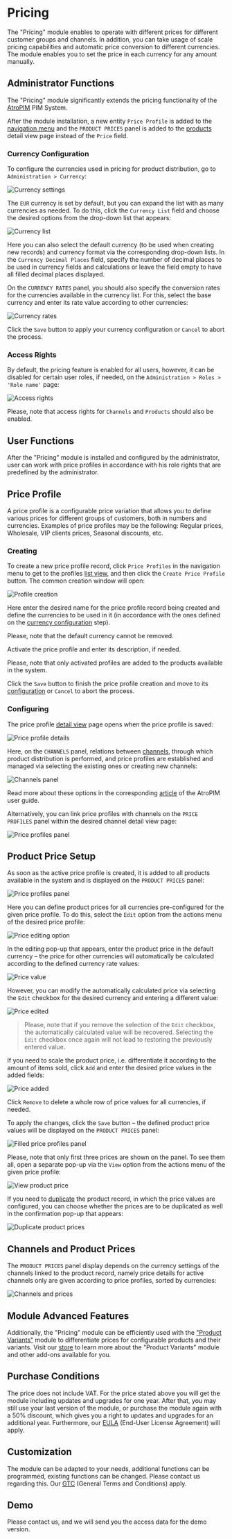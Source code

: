 # Pricing 

The "Pricing" module enables to operate with different prices for different customer groups and channels. In addition, you can take usage of scale pricing capabilities and automatic price conversion to different currencies. The module enables you to set the price in each currency for any amount manually.

## Administrator Functions  

The "Pricing" module significantly extends the pricing functionality of the [AtroPIM](../atropim/user-guide/what-is-atropim.md) PIM System.

After the module installation, a new entity `Price Profile` is added to the [navigation menu](https://atropim.com/help/user-interface#navigation-menu) and the `PRODUCT PRICES` panel is added to the [products](https://atropim.com/help/products) detail view page instead of the `Price` field.



### Currency Configuration

To configure the currencies used in pricing for product distribution, go to `Administration > Currency`:

![Currency settings](./_assets/pricing/currency-settings.jpg)

The `EUR` currency is set by default, but you can expand the list with as many currencies as needed. To do this, click the `Currency List` field and choose the desired options from the drop-down list that appears:

![Currency list](./_assets/pricing/currency-list.jpg)

Here you can also select the default currency (to be used when creating new records) and currency format via the corresponding drop-down lists. In the `Currency Decimal Places` field, specify the number of decimal places to be used in currency fields and calculations or leave the field empty to have all filled decimal places displayed.

On the `CURRENCY RATES` panel, you should also specify the conversion rates for the currencies available in the currency list. For this, select the base currency and enter its rate value according to other currencies:

![Currency rates](./_assets/pricing/currency-rates.jpg)

Click the `Save` button to apply your currency configuration or `Cancel` to abort the process.

### Access Rights

By default, the pricing feature is enabled for all users, however, it can be disabled for certain user roles, if needed, on the `Administration > Roles > 'Role name'` page:

![Access rights](./_assets/pricing/pricing-role-cfg.jpg)

Please, note that access rights for `Channels` and `Products` should also be enabled.

## User Functions

After the "Pricing" module is installed and configured by the administrator, user can work with price profiles in accordance with his role rights that are predefined by the administrator.

## Price Profile

A price profile is a configurable price variation that allows you to define various prices for different groups of customers, both in numbers and currencies. Examples of price profiles may be the following: Regular prices, Wholesale, VIP clients prices, Seasonal discounts, etc.

### Creating

To create a new price profile record, click `Price Profiles` in the navigation menu to get to the profiles [list view](https://atropim.com/help/views-and-panels#list-view), and then click the `Create Price Profile` button. The common creation window will open:

![Profile creation](./_assets/pricing/profile-create.jpg)

Here enter the desired name for the price profile record being created and define the currencies to be used in it (in accordance with the ones defined on the [currency configuration](#currency-configuration) step). 

Please, note that the default currency cannot be removed.

Activate the price profile and enter its description, if needed.

Please, note that only activated profiles are added to the products available in the system.

Click the `Save` button to finish the price profile creation and move to its [configuration](#configuring) or `Cancel` to abort the process.

### Configuring

The price profile [detail view](https://atropim.com/help/views-and-panels#detail-view) page opens when the price profile is saved:

![Price profile details](./_assets/pricing/price-profile-details.jpg)

Here, on the `CHANNELS` panel, relations between [channels](https://atropim.com/help/channels), through which product distribution is performed, and price profiles are established and managed via selecting the existing ones or creating new channels:

![Channels panel](./_assets/pricing/channels-panel.jpg)

Read more about these options in the corresponding [article](https://atropim.com/help/products#channels) of the AtroPIM user guide. 

Alternatively, you can link price profiles with channels on the `PRICE PROFILES` panel within the desired channel detail view page:

![Price profiles panel](./_assets/pricing/price-profiles-panel.jpg)

## Product Price Setup

As soon as the active price profile is created, it is added to all products available in the system and is displayed on the `PRODUCT PRICES` panel:

![Price profiles panel](./_assets/pricing/product-prices-panel.jpg)

Here you can define product prices for all currencies pre-configured for the given price profile. To do this, select the `Edit` option from the actions menu of the desired price profile:

![Price editing option](./_assets/pricing/price-edit-option.jpg)

In the editing pop-up that appears, enter the product price in the default currency – the price for other currencies will automatically be calculated according to the defined currency rate values:

![Price value](./_assets/pricing/price-value.jpg)

However, you can modify the automatically calculated price via selecting the `Edit` checkbox for the desired currency and entering a different value:

![Price edited](./_assets/pricing/price-edited.jpg)

> Please, note that if you remove the selection of the `Edit` checkbox, the automatically calculated value will be recovered. Selecting the `Edit` checkbox once again will not lead to restoring the previously entered value.
  
If you need to scale the product price, i.e. differentiate it according to the amount of items sold, click `Add` and enter the desired price values in the added fields:

![Price added](./_assets/pricing/price-added.jpg)

Click `Remove` to delete a whole row of price values for all currencies, if needed.

To apply the changes, click the `Save` button – the defined product price values will be displayed on the `PRODUCT PRICES` panel:

![Filled price profiles panel](./_assets/pricing/product-prices-panel-filled.jpg)

Please, note that only first three prices are shown on the panel. To see them all, open a separate pop-up via the `View` option from the actions menu of the given price profile:

![View product price](./_assets/pricing/product-price-view.jpg)

If you need to [duplicate](https://atropim.com/help/products#duplicating) the product record, in which the price values are configured, you can choose whether the prices are to be duplicated as well in the confirmation pop-up that appears:

![Duplicate product prices](./_assets/pricing/product-duplicate-prices.jpg)
 
## Channels and Product Prices

The `PRODUCT PRICES` panel display depends on the currency settings of the channels linked to the product record, namely price details for active channels only are given according to price profiles, sorted by currencies:

![Channels and prices](./_assets/pricing/channels-prices.jpg)

## Module Advanced Features

Additionally, the "Pricing" module can be efficiently used with the ["Product Variants"](https://atropim.com/store/product-variants) module to differentiate prices for configurable products and their variants. Visit our [store](https://atropim.com/store) to learn more about the "Product Variants" module and other add-ons available for you.

## Purchase Conditions
The price does not include VAT. For the price stated above you will get the module including updates and upgrades for one year. After that, you may still use your last version of the module, or purchase the module again with a 50% discount, which gives you a right to updates and upgrades for an additional year. Furthermore, our [EULA](https://atropim.com/eula) (End-User License Agreement) will apply.

## Customization
The module can be adapted to your needs, additional functions can be programmed, existing functions can be changed. Please contact us regarding this. Our [GTC](https://atropim.com/gtc) (General Terms and Conditions) apply.

## Demo
Please contact us, and we will send you the access data for the demo version.
